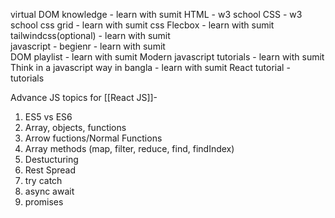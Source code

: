 virtual DOM knowledge - learn with sumit
HTML - w3 school 
CSS - w3 school
css grid - learn with sumit 
css Flecbox - learn with sumit 
tailwindcss(optional) - learn with sumit  
javascript - begienr - learn with sumit  
DOM playlist - learn with sumit 
Modern javascript tutorials - learn with sumit  
Think in a javascript way in bangla - learn with sumit 
React tutorial - tutorials

Advance JS topics for [[React JS]]-
1. ES5 vs ES6
2. Array, objects, functions
3. Arrow fuctions/Normal Functions
4. Array methods (map, filter, reduce, find, findIndex)
5. Destucturing
6. Rest Spread
7. try catch
8. async await
9. promises